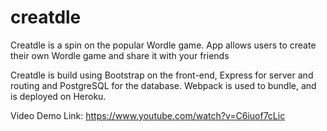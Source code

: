 # creatdle

Creatdle is a spin on the popular Wordle game. App allows users to create their own Wordle game and share it with your friends

Creatdle is build using Bootstrap on the front-end, Express for server and routing and PostgreSQL for the database. Webpack is used to bundle, and is deployed on Heroku.

Video Demo Link: https://www.youtube.com/watch?v=C6iuof7cLic
